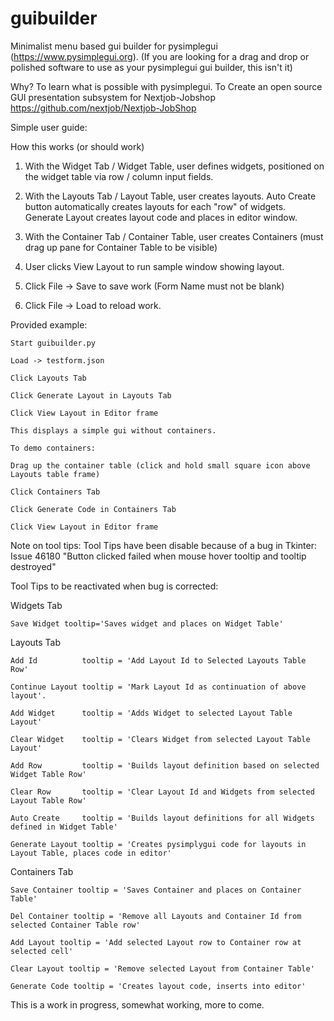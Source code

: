 # guibuilder
 Minimalist menu based gui builder for pysimplegui (https://www.pysimplegui.org).
 (If you are looking for a drag and drop or polished software to use as your 
    pysimplegui gui builder, this isn't it)
 
 Why? 
    To learn what is possible with pysimplegui.
    To Create an open source GUI presentation subsystem for Nextjob-Jobshop
        https://github.com/nextjob/Nextjob-JobShop
 

 Simple user guide:

 How this works (or should work)

  1) With the Widget Tab / Widget Table, user defines widgets, positioned on the widget table via row / column input fields.
  
  2) With the Layouts Tab / Layout Table, user creates layouts.
   Auto Create button automatically creates layouts for each "row" of widgets.
   Generate Layout creates layout code and places in editor window.
  
  3) With the Container Tab / Container Table, user creates Containers (must drag up pane for Container Table to be visible) 
  
  4) User clicks View Layout to run sample window showing layout.

  5) Click File -> Save to save work (Form Name must not be blank)
  
  6) Click File -> Load to reload work.
  
  Provided example:
    
    Start guibuilder.py

	Load -> testform.json
	
	Click Layouts Tab
	
	Click Generate Layout in Layouts Tab
	
	Click View Layout in Editor frame
	
	This displays a simple gui without containers.
	
	To demo containers:
	
	Drag up the container table (click and hold small square icon above Layouts table frame)
	
	Click Containers Tab
	
	Click Generate Code in Containers Tab
	
	Click View Layout in Editor frame

     
 Note on tool tips:
 Tool Tips have been disable because of a bug in Tkinter:
     Issue 46180 "Button clicked failed when mouse hover tooltip and tooltip destroyed"
     
 Tool Tips to be reactivated when bug is corrected:
 
   Widgets Tab
    
    Save Widget tooltip='Saves widget and places on Widget Table'
    
   Layouts Tab
   
    Add Id          tooltip = 'Add Layout Id to Selected Layouts Table Row'
    
    Continue Layout tooltip = 'Mark Layout Id as continuation of above layout'.
   
    Add Widget      tooltip = 'Adds Widget to selected Layout Table Layout'
    
    Clear Widget    tooltip = 'Clears Widget from selected Layout Table Layout'
    
    Add Row         tooltip = 'Builds layout definition based on selected Widget Table Row'

    Clear Row       tooltip = 'Clear Layout Id and Widgets from selected Layout Table Row'
    
    Auto Create     tooltip = 'Builds layout definitions for all Widgets defined in Widget Table'
    
    Generate Layout tooltip = 'Creates pysimplygui code for layouts in Layout Table, places code in editor'
    
   Containers Tab

    Save Container tooltip = 'Saves Container and places on Container Table'

    Del Container tooltip = 'Remove all Layouts and Container Id from selected Container Table row' 
    
    Add Layout tooltip = 'Add selected Layout row to Container row at selected cell'

    Clear Layout tooltip = 'Remove selected Layout from Container Table'
        
    Generate Code tooltip = 'Creates layout code, inserts into editor'
    
 
 This is a work in progress, somewhat working, more to come.
 

